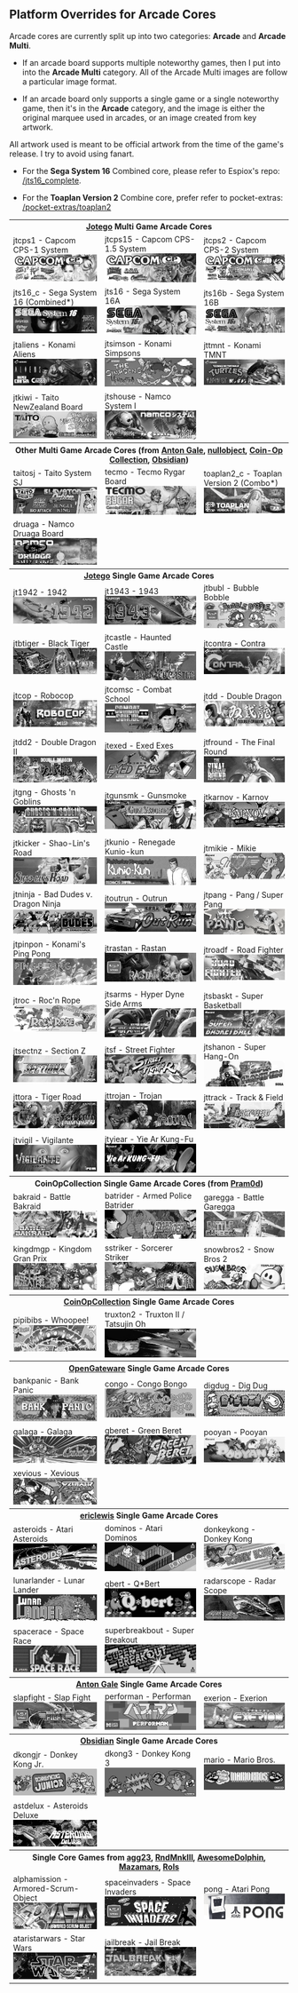 ## Platform Overrides for Arcade Cores

Arcade cores are currently split up into two categories: **Arcade** and **Arcade Multi**. 

- If an arcade board supports multiple noteworthy games, then I put into into the **Arcade Multi** category.  All of the Arcade Multi images are follow a particular image format. 

- If an arcade board only supports a single game or a single noteworthy game, then it's in the **Arcade** category, and the image is either the original marquee used in arcades, or an image created from key artwork. 

All artwork used is meant to be official artwork from the time of the game's release. I try to avoid using fanart.

* For the <b>Sega System 16</b> Combined core, please refer to Espiox's repo: <a href="https://github.com/espiox/jts16_complete">/jts16_complete</a>.

* For the <b>Toaplan Version 2</b> Combine core, prefer refer to pocket-extras: <a href="https://github.com/dyreschlock/pocket-extras/tree/main/toaplan2_complete">/pocket-extras/toaplan2</a>

<table>
<tr><th colspan="3"><a href="https://patreon.com/jotego">Jotego</a> Multi Game Arcade Cores</th></tr>
<tr>
 <td>jtcps1 - Capcom CPS-1 System <img src="pics/arcade/jtcps1.png" /></td>
 <td>jtcps15 - Capcom CPS-1.5 System <img src="pics/arcade/jtcps15.png" /></td>
 <td>jtcps2 - Capcom CPS-2 System <img src="pics/arcade/jtcps2.png" /></td>
</tr>
<tr>
 <td>jts16_c - Sega System 16 (Combined*) <img src="/pics/arcade/jts16_c.png"></td>
 <td>jts16 - Sega System 16A <img src="/pics/arcade/jts16.png" /></td>
 <td>jts16b - Sega System 16B <img src="/pics/arcade/jts16b.png" /></td>
</tr>
<tr>
 <td>jtaliens - Konami Aliens <img src="/pics/arcade/jtaliens.png" /></td> 
 <td>jtsimson - Konami Simpsons <img src="/pics/arcade/jtsimson.png" /></td>
 <td>jttmnt - Konami TMNT <img src="/pics/arcade/jttmnt.png" /></td>
</tr>
<tr>
 <td>jtkiwi - Taito NewZealand Board <img src="pics/arcade/jtkiwi.png" /></td>
 <td>jtshouse - Namco System I <img src="pics/arcade/jtshouse.png" /></td>
</tr>
<tr><th colspan="3">Other Multi Game Arcade Cores (from <a href="https://github.com/antongale">Anton Gale</a>, <a href="https://patreon.com/nullobject">nullobject</a>, <a href="https://github.com/Coin-OpCollection">Coin-Op Collection</a>, <a href="https://github.com/obsidian-dot-dev">Obsidian</a>)</th></tr>
<tr>
 <td>taitosj - Taito System SJ <img src="pics/arcade/taitosj.png" /></b></td>
 <td>tecmo - Tecmo Rygar Board <img src="pics/arcade/tecmo.png" /></b></td>
 <td>toaplan2_c - Toaplan Version 2 (Combo*) <img src="pics/arcade/toaplan2_c.png" /></td>
</tr>
<tr>
 <td>druaga - Namco Druaga Board <img src="pics/arcade/druaga.png" /></td>
</tr>
<tr><th colspan="3"><a href="https://patreon.com/jotego">Jotego</a> Single Game Arcade Cores</th></tr>
<tr>
 <td>jt1942 - 1942 <img src="/pics/arcade/jt1942.png" /></td>
 <td>jt1943 - 1943 <img src="/pics/arcade/jt1943.png" /></td>
 <td>jtbubl - Bubble Bobble <img src="/pics/arcade/jtbubl.png" /></td>
</tr>
<tr>
 <td>jtbtiger - Black Tiger <img src="/pics/arcade/jtbtiger.png" /></td>
 <td>jtcastle - Haunted Castle <img src="/pics/arcade/jtcastle.png" /></td>
 <td>jtcontra - Contra <img src="pics/arcade/jtcontra.png" /></td>
</tr>
<tr>
 <td>jtcop - Robocop <img src="pics/arcade/jtcop.png" /></td>
 <td>jtcomsc - Combat School <img src="pics/arcade/jtcomsc.png" /></td>
 <td>jtdd - Double Dragon <img src="pics/arcade/jtdd.png" /></td>
</tr>
<tr>
 <td>jtdd2 - Double Dragon II <img src="pics/arcade/jtdd2.png" /></td>
 <td>jtexed - Exed Exes <img src="pics/arcade/jtexed.png" /></td>
 <td>jtfround - The Final Round <img src="pics/arcade/jtfround.png" /></td>
</tr>
<tr>
 <td>jtgng - Ghosts 'n Goblins <img src="pics/arcade/jtgng.png" /></td>
 <td>jtgunsmk - Gunsmoke <img src="pics/arcade/jtgunsmk.png" /></td>
 <td>jtkarnov - Karnov <img src="pics/arcade/jtkarnov.png" /></td> 
</tr>
<tr>
 <td>jtkicker - Shao-Lin's Road <img src="pics/arcade/jtkicker.png" /></td>
 <td>jtkunio - Renegade Kunio-kun <img src="pics/arcade/jtkunio.png" /></td>
 <td>jtmikie - Mikie <img src="pics/arcade/jtmikie.png" /></td>
</tr>
<tr>
 <td>jtninja - Bad Dudes v. Dragon Ninja <img src="pics/arcade/jtninja.png" /></td>
 <td>jtoutrun - Outrun <img src="pics/arcade/jtoutrun.png" /></td>
 <td>jtpang - Pang / Super Pang <img src="pics/arcade/jtpang.png" /></td>
</tr>
<tr>
 <td>jtpinpon - Konami's Ping Pong <img src="pics/arcade/jtpinpon.png" /></td>
 <td>jtrastan - Rastan <img src="pics/arcade/jtrastan.png" /></td>
 <td>jtroadf - Road Fighter <img src="pics/arcade/jtroadf.png" /></td>
</tr>
<tr>
 <td>jtroc - Roc'n Rope <img src="pics/arcade/jtroc.png" /></td>
 <td>jtsarms - Hyper Dyne Side Arms  <img src="pics/arcade/jtsarms.png" /></td>
 <td>jtsbaskt - Super Basketball <img src="pics/arcade/jtsbaskt.png" /></td>
</tr>
<tr>
 <td>jtsectnz - Section Z <img src="pics/arcade/jtsectnz.png" /></td>
 <td>jtsf - Street Fighter <img src="pics/arcade/jtsf.png" /></td>
 <td>jtshanon - Super Hang-On <img src="pics/arcade/jtshanon.png" /></td>
</tr>
<tr>
 <td>jttora - Tiger Road <img src="pics/arcade/jttora.png" /></td>
 <td>jttrojan - Trojan <img src="pics/arcade/jttrojan.png" /></td>
 <td>jttrack - Track & Field <img src="pics/arcade/jttrack.png" /></td>
</tr>
<tr>
 <td>jtvigil - Vigilante <img src="pics/arcade/jtvigil.png" /></td>
 <td>jtyiear - Yie Ar Kung-Fu <img src="pics/arcade/jtyiear.png" /></td>
</tr>
<tr><th colspan="3">CoinOpCollection Single Game Arcade Cores (from <a href="https://github.com/psomashekar">Pram0d</a>)</th></tr>
<tr>
 <td>bakraid - Battle Bakraid <img src="pics/arcade/bakraid.png" /></td>
 <td>batrider - Armed Police Batrider <img src="pics/arcade/batrider.png" /></td> 
 <td>garegga - Battle Garegga <img src="pics/arcade/garegga.png" /></td>
</tr>
<tr>
 <td>kingdmgp - Kingdom Gran Prix <img src="pics/arcade/kingdmgp.png" /></td>
 <td>sstriker - Sorcerer Striker <img src="pics/arcade/sstriker.png" /></td>
 <td>snowbros2 - Snow Bros 2 <img src="pics/arcade/snowbros2.png" /></td>
</tr>
<tr><th colspan="3"><a href="https://patreon.com/atrac17">CoinOpCollection</a> Single Game Arcade Cores</th></tr>
<tr>
 <td>pipibibs - Whoopee! <img src="pics/arcade/pipibibs.png" /></td>
 <td>truxton2 - Truxton II / Tatsujin Oh <img src="pics/arcade/truxton2.png" /></td>
</tr>
<tr><th colspan="3"><a href="https://github.com/opengateware">OpenGateware</a> Single Game Arcade Cores</th></tr>
<tr>
 <td>bankpanic - Bank Panic <img src="pics/arcade/bankpanic.png" /></td>
 <td>congo - Congo Bongo <img src="pics/arcade/congo.png" /></td>
 <td>digdug - Dig Dug <img src="pics/arcade/digdug.png" /></td>
</tr>
<tr>
 <td>galaga - Galaga <img src="pics/arcade/galaga.png" /></td>
 <td>gberet - Green Beret <img src="pics/arcade/gberet.png" /></td>
 <td>pooyan - Pooyan <img src="pics/arcade/pooyan.png" /></td>
</tr>
<tr>
 <td>xevious - Xevious <img src="pics/arcade/xevious.png" /></td>
</tr>
<tr><th colspan="3"><a href="https://github.com/ericlewis">ericlewis</a> Single Game Arcade Cores</th></tr>
<tr>
 <td>asteroids - Atari Asteroids <img src="pics/arcade/asteroids.png" /></td>
 <td>dominos - Atari Dominos <img src="pics/arcade/dominos.png" /></td>
 <td>donkeykong - Donkey Kong <img src="pics/arcade/donkeykong.png" /></td>
</tr>
<tr>
 <td>lunarlander - Lunar Lander <img src="pics/arcade/lunarlander.png" /></td>
 <td>qbert - Q*Bert <img src="pics/arcade/qbert.png" /></td>
 <td>radarscope - Radar Scope <img src="pics/arcade/radarscope.png" /></td>
</tr>
<tr>
 <td>spacerace - Space Race <img src="pics/arcade/spacerace.png" /></td>
 <td>superbreakbout - Super Breakout <img src="pics/arcade/superbreakout.png" /></td>
</tr>
<tr><th colspan="3"><a href="https://github.com/antongale">Anton Gale</a> Single Game Arcade Cores</th></tr>
<tr>
 <td>slapfight - Slap Fight <img src="pics/arcade/slapfight.png" /></td>
 <td>performan - Performan <img src="pics/arcade/performan.png" /></td>
 <td>exerion - Exerion <img src="pics/arcade/exerion.png" /></td>
</tr>
<tr><th colspan="3"><a href="https://github.com/obsidian-dot-dev">Obsidian</a> Single Game Arcade Cores</th></tr>
<tr>
 <td>dkongjr - Donkey Kong Jr. <img src="pics/arcade/dkongjr.png" /></td>
 <td>dkong3 - Donkey Kong 3 <img src="pics/arcade/dkong3.png" /></td>
 <td>mario - Mario Bros. <img src="pics/arcade/mario.png" /></td>
</tr>
<tr>
 <td>astdelux - Asteroids Deluxe <img src="pics/arcade/astdelux.png" /></td>
</tr>
<tr><th colspan="3">Single Core Games from <a href="https://github.com/agg23">agg23</a>, <a href="https://github.com/RndMnkIII">RndMnkIII</a>, <a href="https://github.com/AwesomeDolphin">AwesomeDolphin</a>, <a href="https://github.com/Mazamars312">Mazamars</a>, <a href="https://github.com/rolandking">Rols</a></th></tr>
<tr>
 <td>alphamission - Armored-Scrum-Object <img src="pics/arcade/alphamission.png" /></td>
 <td>spaceinvaders - Space Invaders <img src="pics/arcade/spaceinvaders.png" /></td>
 <td>pong - Atari Pong <img src="pics/arcade/pong.png" /></td>
</tr>
<tr>
 <td>ataristarwars - Star Wars <img src="pics/arcade/ataristarwars.png" /></td>
 <td>jailbreak - Jail Break <img src="pics/arcade/jailbreak.png" /></td>
</tr>
</table>